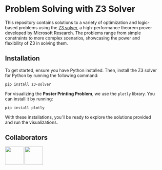 
# Problem Solving with Z3 Solver

This repository contains solutions to a variety of optimization and logic-based problems using the [Z3 solver](https://github.com/Z3Prover/z3), a high-performance theorem prover developed by Microsoft Research. The problems range from simple constraints to more complex scenarios, showcasing the power and flexibility of Z3 in solving them.

## Installation

To get started, ensure you have Python installed. Then, install the Z3 solver for Python by running the following command:

```bash
pip install z3-solver
```

For visualizing the **Poster Printing Problem**, we use the `plotly` library. You can install it by running:

```bash
pip install plotly
```

With these installations, you’ll be ready to explore the solutions provided and run the visualizations.


## Collaborators
<!-- collaborators -->
<a href="https://github.com/loweege"><img src="https://github.com/user-attachments/assets/ae902e5c-80e5-47ac-b86d-b575ae478bbd" width="60px"/></a>
<a href="https://github.com/Marchabar"><img src="https://github.com/user-attachments/assets/7df50b32-373e-4f71-a8c9-9e6ebb17daf9" width="60px"/></a>
<!-- collaborators -->
